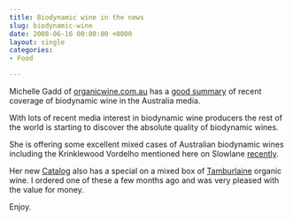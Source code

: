 ```yaml
---
title: Biodynamic wine in the news
slug: biodynamic-wine
date: 2008-06-16 00:00:00 +0000
layout: single
categories: 
- Food

---
```

Michelle Gadd of [organicwine.com.au][organicwine] has a [good summary][organicwine 2] of recent coverage of biodynamic wine in the Australia media.

With lots of recent media interest in biodynamic wine producers the rest of the world is starting to discover the absolute quality of biodynamic wines.

She is offering some excellent mixed cases of Australian biodynamic wines including the Krinklewood Vordelho mentioned here on Slowlane [recently][slowlane].

Her new [Catalog][organicwine 3] also has a special on a mixed box of [Tamburlaine][tamburlaine] organic wine. I ordered one of these a few months ago and was very pleased with the value for money.

Enjoy.

[organicwine]: http://www.organicwine.com.au/
[organicwine 2]: http://www.organicwine.com.au/Article.aspx?IID=131&amp;Parent=18&amp;NID=32&amp;mode=2 "Organics wine news"
[organicwine 3]: http://www.organicwine.com.au/docs/OrganicWineCatalogue.pdf
[slowlane]: http://williampickup.org/blog/krinklewood-biodynamic-vineyard/
[tamburlaine]: http://www.tamburlaine.com.au/
